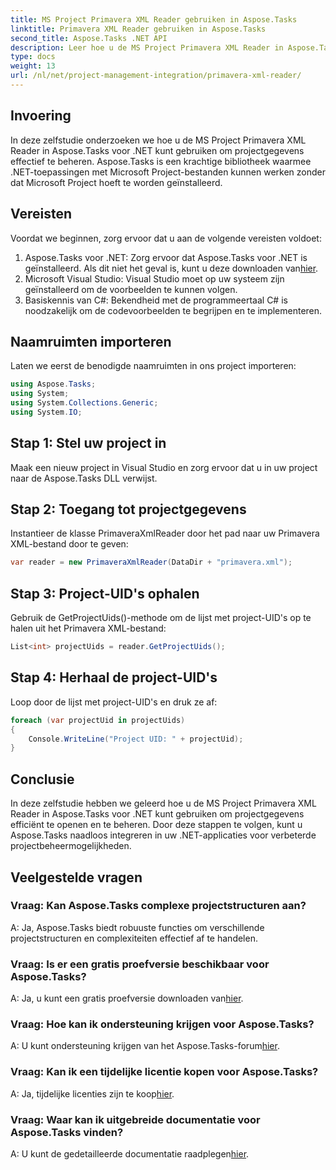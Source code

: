 ```yaml
---
title: MS Project Primavera XML Reader gebruiken in Aspose.Tasks
linktitle: Primavera XML Reader gebruiken in Aspose.Tasks
second_title: Aspose.Tasks .NET API
description: Leer hoe u de MS Project Primavera XML Reader in Aspose.Tasks voor .NET kunt gebruiken om projectgegevens effectief te beheren. Ontvang stapsgewijze begeleiding en bekijk veelgestelde vragen.
type: docs
weight: 13
url: /nl/net/project-management-integration/primavera-xml-reader/
---
```

## Invoering
In deze zelfstudie onderzoeken we hoe u de MS Project Primavera XML Reader in Aspose.Tasks voor .NET kunt gebruiken om projectgegevens effectief te beheren. Aspose.Tasks is een krachtige bibliotheek waarmee .NET-toepassingen met Microsoft Project-bestanden kunnen werken zonder dat Microsoft Project hoeft te worden geïnstalleerd.
## Vereisten
Voordat we beginnen, zorg ervoor dat u aan de volgende vereisten voldoet:
1.  Aspose.Tasks voor .NET: Zorg ervoor dat Aspose.Tasks voor .NET is geïnstalleerd. Als dit niet het geval is, kunt u deze downloaden van[hier](https://releases.aspose.com/tasks/net/).
2. Microsoft Visual Studio: Visual Studio moet op uw systeem zijn geïnstalleerd om de voorbeelden te kunnen volgen.
3. Basiskennis van C#: Bekendheid met de programmeertaal C# is noodzakelijk om de codevoorbeelden te begrijpen en te implementeren.

## Naamruimten importeren
Laten we eerst de benodigde naamruimten in ons project importeren:
```csharp
using Aspose.Tasks;
using System;
using System.Collections.Generic;
using System.IO;

```
## Stap 1: Stel uw project in
Maak een nieuw project in Visual Studio en zorg ervoor dat u in uw project naar de Aspose.Tasks DLL verwijst.
## Stap 2: Toegang tot projectgegevens
Instantieer de klasse PrimaveraXmlReader door het pad naar uw Primavera XML-bestand door te geven:
```csharp
var reader = new PrimaveraXmlReader(DataDir + "primavera.xml");
```
## Stap 3: Project-UID's ophalen
Gebruik de GetProjectUids()-methode om de lijst met project-UID's op te halen uit het Primavera XML-bestand:
```csharp
List<int> projectUids = reader.GetProjectUids();
```
## Stap 4: Herhaal de project-UID's
Loop door de lijst met project-UID's en druk ze af:
```csharp
foreach (var projectUid in projectUids)
{
    Console.WriteLine("Project UID: " + projectUid);
}
```

## Conclusie
In deze zelfstudie hebben we geleerd hoe u de MS Project Primavera XML Reader in Aspose.Tasks voor .NET kunt gebruiken om projectgegevens efficiënt te openen en te beheren. Door deze stappen te volgen, kunt u Aspose.Tasks naadloos integreren in uw .NET-applicaties voor verbeterde projectbeheermogelijkheden.
## Veelgestelde vragen
### Vraag: Kan Aspose.Tasks complexe projectstructuren aan?
A: Ja, Aspose.Tasks biedt robuuste functies om verschillende projectstructuren en complexiteiten effectief af te handelen.
### Vraag: Is er een gratis proefversie beschikbaar voor Aspose.Tasks?
 A: Ja, u kunt een gratis proefversie downloaden van[hier](https://releases.aspose.com/).
### Vraag: Hoe kan ik ondersteuning krijgen voor Aspose.Tasks?
 A: U kunt ondersteuning krijgen van het Aspose.Tasks-forum[hier](https://forum.aspose.com/c/tasks/15).
### Vraag: Kan ik een tijdelijke licentie kopen voor Aspose.Tasks?
 A: Ja, tijdelijke licenties zijn te koop[hier](https://purchase.aspose.com/temporary-license/).
### Vraag: Waar kan ik uitgebreide documentatie voor Aspose.Tasks vinden?
 A: U kunt de gedetailleerde documentatie raadplegen[hier](https://reference.aspose.com/tasks/net/).